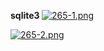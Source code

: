 


  
**sqlite3 <database-name>** [![265-1.png](265-1.png)](image.png)  
  
[![265-2.png](265-2.png)](image)